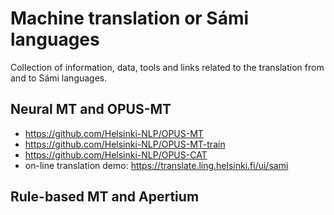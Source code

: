 
# Machine translation or Sámi languages


Collection of information, data, tools and links related to the translation from and to Sámi languages.

## Neural MT and OPUS-MT

* https://github.com/Helsinki-NLP/OPUS-MT
* https://github.com/Helsinki-NLP/OPUS-MT-train
* https://github.com/Helsinki-NLP/OPUS-CAT
* on-line translation demo: https://translate.ling.helsinki.fi/ui/sami

## Rule-based MT and Apertium

